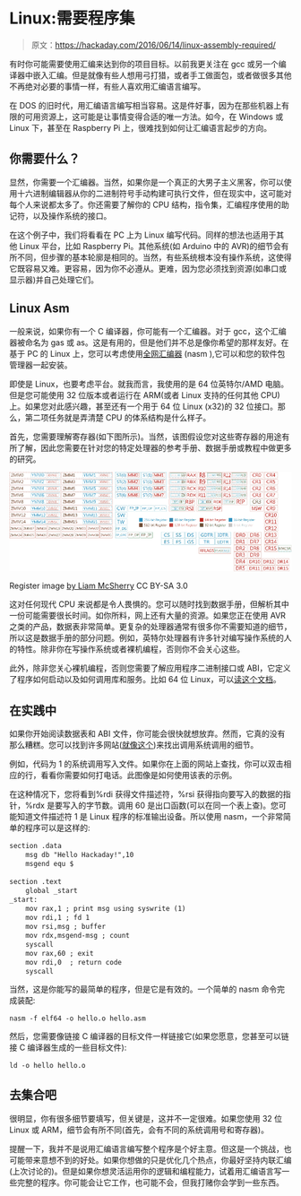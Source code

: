 # Linux:需要程序集

> 原文：<https://hackaday.com/2016/06/14/linux-assembly-required/>

有时你可能需要使用汇编来达到你的项目目标。以前我更关注在 gcc 或另一个编译器中嵌入汇编。但是就像有些人想用弓打猎，或者手工做面包，或者做很多其他不再绝对必要的事情一样，有些人喜欢用汇编语言编写。

在 DOS 的旧时代，用汇编语言编写相当容易。这是件好事，因为在那些机器上有限的可用资源上，这可能是让事情变得合适的唯一方法。如今，在 Windows 或 Linux 下，甚至在 Raspberry Pi 上，很难找到如何让汇编语言起步的方向。

## 你需要什么？

显然，你需要一个汇编器。当然，如果你是一个真正的大男子主义黑客，你可以使用十六进制编辑器从你的二进制符号手动构建可执行文件，但在现实中，这可能对每个人来说都太多了。你还需要了解你的 CPU 结构，指令集，汇编程序使用的助记符，以及操作系统的接口。

在这个例子中，我们将看看在 PC 上为 Linux 编写代码。同样的想法也适用于其他 Linux 平台，比如 Raspberry Pi。其他系统(如 Arduino 中的 AVR)的细节会有所不同，但步骤的基本轮廓是相同的。当然，有些系统根本没有操作系统，这使得它既容易又难。更容易，因为你不必遵从。更难，因为您必须找到资源(如串口或显示器)并自己处理它们。

## Linux Asm

一般来说，如果你有一个 C 编译器，你可能有一个汇编器。对于 gcc，这个汇编器被命名为 gas 或 as。这是有用的，但是他们并不总是像你希望的那样友好。在基于 PC 的 Linux 上，您可以考虑使用[全网汇编器](http://www.nasm.us/) (nasm ),它可以和您的软件包管理器一起安装。

即使是 Linux，也要考虑平台。就我而言，我使用的是 64 位英特尔/AMD 电脑。但是您可能使用 32 位版本或者运行在 ARM(或者 Linux 支持的任何其他 CPU)上。如果您对此感兴趣，甚至还有一个用于 64 位 Linux (x32)的 32 位接口。那么，第二项任务就是弄清楚 CPU 的体系结构是什么样子。

首先，您需要理解寄存器(如下图所示)。当然，该图假设您对这些寄存器的用途有所了解，因此您需要在针对您的特定处理器的参考手册、数据手册或教程中做更多的研究。

[![x86](img/cacd6d62e40b1e4adc44b24d6f8d93b5.png)](https://hackaday.com/wp-content/uploads/2016/05/x86.png)

Register image [by Liam McSherry](https://commons.wikimedia.org/wiki/File:Table_of_x86_Registers.png) CC BY-SA 3.0

这对任何现代 CPU 来说都是令人畏惧的。您可以随时找到数据手册，但解析其中一份可能需要很长时间。如你所料，网上还有大量的资源。如果您正在使用 AVR 之类的产品，数据表非常简单。更复杂的处理器通常有很多你不需要知道的细节，所以这是数据手册的部分问题。例如，英特尔处理器有许多针对编写操作系统的人的特性。除非你在写操作系统或者裸机编程，否则你不会关心这些。

此外，除非您关心裸机编程，否则您需要了解应用程序二进制接口或 ABI，它定义了程序如何启动以及如何调用库和服务。比如 64 位 Linux，可以[读这个文档](http://www.x86-64.org/documentation/abi.pdf)。

## 在实践中

如果你开始阅读数据表和 ABI 文件，你可能会很快就想放弃。然而，它真的没有那么糟糕。您可以找到许多网站([就像这个](https://filippo.io/linux-syscall-table/))来找出调用系统调用的细节。

例如，代码为 1 的系统调用写入文件。如果你在上面的网站上查找，你可以双击相应的行，看看你需要如何打电话。此图像是如何使用该表的示例。

在这种情况下，您将看到%rdi 获得文件描述符，%rsi 获得指向要写入的数据的指针，%rdx 是要写入的字节数。调用 60 是出口函数(可以在同一个表上查)。您可能知道文件描述符 1 是 Linux 程序的标准输出设备。所以使用 nasm，一个非常简单的程序可以是这样的:

```
section .data
    msg db "Hello Hackaday!",10
    msgend equ $

section .text
    global _start
_start:
    mov rax,1 ; print msg using syswrite (1)
    mov rdi,1 ; fd 1
    mov rsi,msg ; buffer
    mov rdx,msgend-msg ; count
    syscall
    mov rax,60 ; exit
    mov rdi,0  ; return code
    syscall
```

当然，这是你能写的最简单的程序，但是它是有效的。一个简单的 nasm 命令完成装配:

```
nasm -f elf64 -o hello.o hello.asm
```

然后，您需要像链接 C 编译器的目标文件一样链接它(如果您愿意，您甚至可以链接 C 编译器生成的一些目标文件):

```
ld -o hello hello.o
```

## 去集合吧

很明显，你有很多细节要填写，但关键是，这并不一定很难。如果您使用 32 位 Linux 或 ARM，细节会有所不同(首先，会有不同的系统调用号和寄存器)。

提醒一下，我并不是说用汇编语言编写整个程序是个好主意。但这是一个挑战，也可能带来意想不到的好处。如果你想做的只是优化几个热点，你最好坚持内联汇编(上次讨论的)。但是如果你想灵活运用你的逻辑和编程能力，试着用汇编语言写一些完整的程序。你可能会让它工作，也可能不会，但我打赌你会学到一些东西。